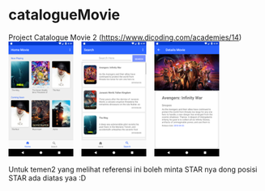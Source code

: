# catalogueMovie
Project Catalogue Movie 2 (https://www.dicoding.com/academies/14)
<img src="Images/1.png" width="128">&nbsp;&nbsp;&nbsp;
<img src="Images/2.png" width="128">&nbsp;&nbsp;&nbsp;
<img src="Images/3.png" width="128">&nbsp;&nbsp;&nbsp;

Untuk temen2 yang melihat referensi ini boleh minta STAR nya dong posisi STAR ada diatas yaa :D

